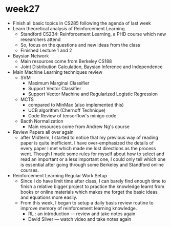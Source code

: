 # week27

- Finish all basic topics in CS285 following the agenda of last week
- Learn theoretical analysis of Reinforcement Learning
    - Standford CS234: Reinforcement Learning, a PHD course which new researchers attend
    - So, focus on the questions and new ideas from the class
    - Finished Lecture 1 and 2
- Baysian Network
    - Main resources come from Berkeley CS188
    - Joint Distribution Calculation, Baysian Inference and Independence
- Main Machine Learning techniques review
    - SVM
        - Maximum Marginal Classifier
        - Support Vector Classifier
        - Support Vector Machine and Regularized Logistic Regression
    - MCTS
        - compared to MinMax (also implemented this)
        - UCB algorithm (Chernoff Technique)
        - Code Review of tensorflow's minigo code
    - Bacth Normalization
        - Main resources come from Andrew Ng's course
- Review Papers all over again
    - after Midterm, I started to notice that my previous way of reading paper is quite inefficient. I have over-emphasized the details of every paper I met which made me lost directions as the process went. Though I made some rules for myself about how to select and read an important  or a less important one, I could only tell which one is essential after going through some Berkeley and Standford online courses.
- Reinforcement Learning Regular Work Setup
    - Since I do have limit time after class, I can barely find enough time to finish a relative bigger project to practice the knowledge learnt from books or online materials which makes me forget the basic ideas and equations more easily.
    - From this week, I began to setup a daily basis review routine to improve memory of reinforcement learning knowledge.
        - RL : an introduction — review and take notes again
        - David Silver — watch video and take notes again